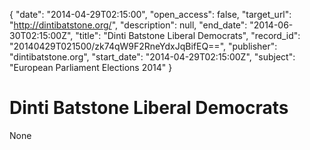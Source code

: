 {
  "date": "2014-04-29T02:15:00", 
  "open_access": false, 
  "target_url": "http://dintibatstone.org/", 
  "description": null, 
  "end_date": "2014-06-30T02:15:00Z", 
  "title": "Dinti Batstone Liberal Democrats", 
  "record_id": "20140429T021500/zk74qW9F2RneYdxJqBifEQ==", 
  "publisher": "dintibatstone.org", 
  "start_date": "2014-04-29T02:15:00Z", 
  "subject": "European Parliament Elections 2014"
}

# Dinti Batstone Liberal Democrats

None